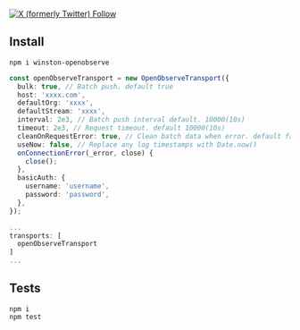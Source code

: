 [![X (formerly Twitter) Follow](https://img.shields.io/twitter/follow/deskbtm?style=social)](https://twitter.com/intent/follow?screen_name=deskbtm)

## Install

```shell
npm i winston-openobserve
```

```ts
const openObserveTransport = new OpenObserveTransport({
  bulk: true, // Batch push. default true
  host: 'xxxx.com',
  defaultOrg: 'xxxx',
  defaultStream: 'xxxx',
  interval: 2e3, // Batch push interval default. 10000(10s)
  timeout: 2e3, // Request timeout. default 10000(10s)
  cleanOnRequestError: true, // Clean batch data when error. default false
  useNow: false, // Replace any log timestamps with Date.now()
  onConnectionError(_error, close) {
    close();
  },
  basicAuth: {
    username: 'username',
    password: 'password',
  },
});

...
transports: [
  openObserveTransport
]
...
```

## Tests

```shell
npm i
npm test
```
